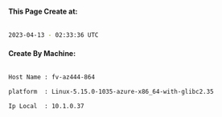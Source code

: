 
   
#### This Page Create at:

```bash

2023-04-13 - 02:33:36 UTC

```

#### Create By Machine:

```bash

Host Name : fv-az444-864

platform  : Linux-5.15.0-1035-azure-x86_64-with-glibc2.35

Ip Local  : 10.1.0.37

```

